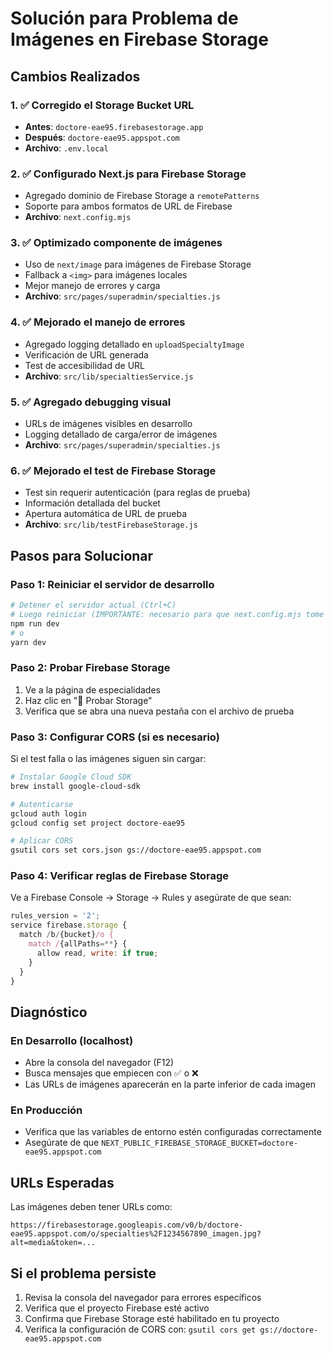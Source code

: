 # Solución para Problema de Imágenes en Firebase Storage

## Cambios Realizados

### 1. ✅ Corregido el Storage Bucket URL
- **Antes**: `doctore-eae95.firebasestorage.app`
- **Después**: `doctore-eae95.appspot.com`
- **Archivo**: `.env.local`

### 2. ✅ Configurado Next.js para Firebase Storage
- Agregado dominio de Firebase Storage a `remotePatterns`
- Soporte para ambos formatos de URL de Firebase
- **Archivo**: `next.config.mjs`

### 3. ✅ Optimizado componente de imágenes
- Uso de `next/image` para imágenes de Firebase Storage
- Fallback a `<img>` para imágenes locales
- Mejor manejo de errores y carga
- **Archivo**: `src/pages/superadmin/specialties.js`

### 4. ✅ Mejorado el manejo de errores
- Agregado logging detallado en `uploadSpecialtyImage`
- Verificación de URL generada
- Test de accesibilidad de URL
- **Archivo**: `src/lib/specialtiesService.js`

### 5. ✅ Agregado debugging visual
- URLs de imágenes visibles en desarrollo
- Logging detallado de carga/error de imágenes
- **Archivo**: `src/pages/superadmin/specialties.js`

### 6. ✅ Mejorado el test de Firebase Storage
- Test sin requerir autenticación (para reglas de prueba)
- Información detallada del bucket
- Apertura automática de URL de prueba
- **Archivo**: `src/lib/testFirebaseStorage.js`

## Pasos para Solucionar

### Paso 1: Reiniciar el servidor de desarrollo
```bash
# Detener el servidor actual (Ctrl+C)
# Luego reiniciar (IMPORTANTE: necesario para que next.config.mjs tome efecto)
npm run dev
# o
yarn dev
```

### Paso 2: Probar Firebase Storage
1. Ve a la página de especialidades
2. Haz clic en "🧪 Probar Storage"
3. Verifica que se abra una nueva pestaña con el archivo de prueba

### Paso 3: Configurar CORS (si es necesario)
Si el test falla o las imágenes siguen sin cargar:

```bash
# Instalar Google Cloud SDK
brew install google-cloud-sdk

# Autenticarse
gcloud auth login
gcloud config set project doctore-eae95

# Aplicar CORS
gsutil cors set cors.json gs://doctore-eae95.appspot.com
```

### Paso 4: Verificar reglas de Firebase Storage
Ve a Firebase Console → Storage → Rules y asegúrate de que sean:

```javascript
rules_version = '2';
service firebase.storage {
  match /b/{bucket}/o {
    match /{allPaths=**} {
      allow read, write: if true;
    }
  }
}
```

## Diagnóstico

### En Desarrollo (localhost)
- Abre la consola del navegador (F12)
- Busca mensajes que empiecen con ✅ o ❌
- Las URLs de imágenes aparecerán en la parte inferior de cada imagen

### En Producción
- Verifica que las variables de entorno estén configuradas correctamente
- Asegúrate de que `NEXT_PUBLIC_FIREBASE_STORAGE_BUCKET=doctore-eae95.appspot.com`

## URLs Esperadas
Las imágenes deben tener URLs como:
```
https://firebasestorage.googleapis.com/v0/b/doctore-eae95.appspot.com/o/specialties%2F1234567890_imagen.jpg?alt=media&token=...
```

## Si el problema persiste
1. Revisa la consola del navegador para errores específicos
2. Verifica que el proyecto Firebase esté activo
3. Confirma que Firebase Storage esté habilitado en tu proyecto
4. Verifica la configuración de CORS con: `gsutil cors get gs://doctore-eae95.appspot.com`